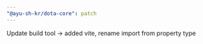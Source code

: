 ```yaml
---
"@ayu-sh-kr/dota-core": patch
---
```


Update build tool -> added vite, rename import from property type

